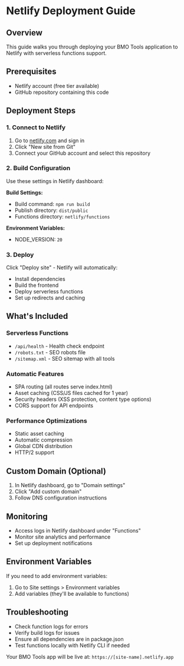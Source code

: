 # Netlify Deployment Guide

## Overview
This guide walks you through deploying your BMO Tools application to Netlify with serverless functions support.

## Prerequisites
- Netlify account (free tier available)
- GitHub repository containing this code

## Deployment Steps

### 1. Connect to Netlify
1. Go to [netlify.com](https://netlify.com) and sign in
2. Click "New site from Git"
3. Connect your GitHub account and select this repository

### 2. Build Configuration
Use these settings in Netlify dashboard:

**Build Settings:**
- Build command: `npm run build`
- Publish directory: `dist/public`
- Functions directory: `netlify/functions`

**Environment Variables:**
- NODE_VERSION: `20`

### 3. Deploy
Click "Deploy site" - Netlify will automatically:
- Install dependencies
- Build the frontend
- Deploy serverless functions
- Set up redirects and caching

## What's Included

### Serverless Functions
- `/api/health` - Health check endpoint
- `/robots.txt` - SEO robots file
- `/sitemap.xml` - SEO sitemap with all tools

### Automatic Features
- SPA routing (all routes serve index.html)
- Asset caching (CSS/JS files cached for 1 year)
- Security headers (XSS protection, content type options)
- CORS support for API endpoints

### Performance Optimizations
- Static asset caching
- Automatic compression
- Global CDN distribution
- HTTP/2 support

## Custom Domain (Optional)
1. In Netlify dashboard, go to "Domain settings"
2. Click "Add custom domain"
3. Follow DNS configuration instructions

## Monitoring
- Access logs in Netlify dashboard under "Functions"
- Monitor site analytics and performance
- Set up deployment notifications

## Environment Variables
If you need to add environment variables:
1. Go to Site settings > Environment variables
2. Add variables (they'll be available to functions)

## Troubleshooting
- Check function logs for errors
- Verify build logs for issues
- Ensure all dependencies are in package.json
- Test functions locally with Netlify CLI if needed

Your BMO Tools app will be live at: `https://[site-name].netlify.app`